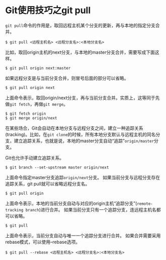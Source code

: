 # Git使用技巧之git pull
`git pull`命令的作用是，取回远程主机某个分支的更新，再与本地的指定分支合并。
```
$ git pull <远程主机名> <远程分支名>:<本地分支名>
```
比如，取回origin主机的next分支，与本地的master分支合并，需要写成下面这样。
```
$ git pull origin next:master
```
如果远程分支是与当前分支合并，则冒号后面的部分可以省略。
```
$ git pull origin next
```
上面命令表示，取回origin/next分支，再与当前分支合并。实质上，这等同于先做`git fetch`，再做`git merge`。
```
$ git fetch origin
$ git merge origin/next
```
在某些场合，Git会自动在本地分支与远程分支之间，建立一种追踪关系(tracking)。比如，在`git clone`的时候，所有本地分支默认与远程主机的同名分支，建立追踪关系，也就是说，本地的master分支自动“追踪”`origin/master`分支。

Git也允许手动建立追踪关系。
```
$ git branch --set-upstream master origin/next
```
上面命令指定master分支追踪`origin/next`分支。
如果当前分支与远程分支存在追踪关系，git pull就可以省略远程分支名。
```
$ git pull origin
```
上面命令表示，本地的当前分支自动与对应的origin主机“追踪分支”(`remote-tracking branch`)进行合并。
如果当前分支只有一个追踪分支，连远程主机名都可以省略。
```
$ git pull
```
上面命令表示，当前分支自动与唯一一个追踪分支进行合并。
如果合并需要采用rebase模式，可以使用–rebase选项。
```
$ git pull --rebase <远程主机名> <远程分支名>:<本地分支名>
```